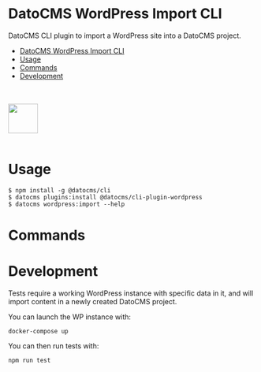# DatoCMS WordPress Import CLI

DatoCMS CLI plugin to import a WordPress site into a DatoCMS project.

<!-- toc -->

- [DatoCMS WordPress Import CLI](#datocms-wordpress-import-cli)
- [Usage](#usage)
- [Commands](#commands)
- [Development](#development)
<!-- tocstop -->

<br /><br />
<a href="https://www.datocms.com/">
<img src="https://www.datocms.com/images/full_logo.svg" height="60">
</a>
<br /><br />

# Usage

```sh-session
$ npm install -g @datocms/cli
$ datocms plugins:install @datocms/cli-plugin-wordpress
$ datocms wordpress:import --help
```

# Commands

<!-- commands -->

<!-- commandsstop -->

# Development

Tests require a working WordPress instance with specific data in it, and will import content in a newly created DatoCMS project.

You can launch the WP instance with:

```
docker-compose up
```

You can then run tests with:

```
npm run test
```
